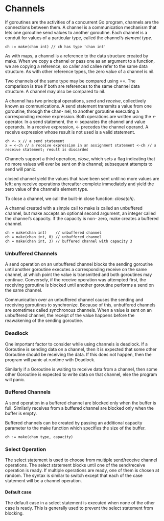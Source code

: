 # Channels

If goroutines are the activities of a concurrent Go program, channels are the connections between them. A channel is a communication mechanism that lets one goroutine send values to another goroutine. Each channel is a conduit for values of a particular type, called the channel’s _element type_.

```
ch := make(chan int) // ch has type 'chan int'
```

As with maps, a channel is a reference to the data structure created by make. When we copy a channel or pass one as an argument to a function, we are copying a reference, so caller and callee refer to the same data structure. As with other reference types, the zero value of a channel is nil.

Two channels of the same type may be compared using ==. The comparison is true if both are references to the same channel data structure. A channel may also be compared to nil.

A channel has two principal operations, _send_ and _receive_, collectively known as communications. A send statement transmits a value from one goroutine, through the chan- nel, to another goroutine executing a corresponding receive expression. Both operations are written using the <- operator. In a send statement, the <- separates the channel and value operands. In a receive expression, <- precedes the channel operand. A receive expression whose result is not used is a valid statement.

```
ch <- x // a send statement
x = <-ch // a receive expression in an assignment statement <-ch // a receive statement; result is discarded
```

Channels support a third operation, _close_, which sets a flag indicating that no more values will ever be sent on this channel; subsequent attempts to send will panic.

closed channel yield the values that have been sent until no more values are left; any receive operations thereafter complete immediately and yield the zero value of the channel’s element type.

To close a channel, we call the built-in close function: _close(ch)_.

A channel created with a simple call to make is called an unbuffered channel, but make accepts an optional second argument, an integer called the channel’s capacity. If the capacity is non- zero, make creates a buffered channel.

```
ch = make(chan int)    // unbuffered channel
ch = make(chan int, 0) // unbuffered channel
ch = make(chan int, 3) // buffered channel with capacity 3
```

### Unbuffered Channels

A send operation on an unbuffered channel blocks the sending goroutine until another goroutine executes a corresponding receive on the same channel, at which point the value is transmitted and both goroutines may continue. Conversely, if the receive operation was attempted first, the receiving goroutine is blocked until another goroutine performs a send on the same channel.

Communication over an unbuffered channel causes the sending and receiving goroutines to synchronize. Because of this, unbuffered channels are sometimes called synchronous channels. When a value is sent on an unbuffered channel, the receipt of the value happens before the reawakening of the sending goroutine.

### Deadlock

One important factor to consider while using channels is deadlock. If a Goroutine is sending data on a channel, then it is expected that some other Goroutine should be receiving the data. If this does not happen, then the program will panic at runtime with Deadlock.

Similarly if a Goroutine is waiting to receive data from a channel, then some other Goroutine is expected to write data on that channel, else the program will panic.

### Buffered Channels

A send operation in a buffered channel are blocked only when the buffer is full. Similarly receives from a buffered channel are blocked only when the buffer is empty.

Buffered channels can be created by passing an additional capacity parameter to the make function which specifies the size of the buffer.

```
ch := make(chan type, capacity) 
```

### Select Operation

The select statement is used to choose from multiple send/receive channel operations. The select statement blocks until one of the send/receive operation is ready. If multiple operations are ready, one of them is chosen at random. The syntax is similar to switch except that each of the case statement will be a channel operation.

#### Default case
The default case in a select statement is executed when none of the other case is ready. This is generally used to prevent the select statement from blocking.